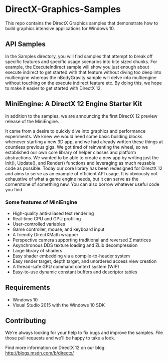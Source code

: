 # DirectX-Graphics-Samples
This repo contains the DirectX Graphics samples that demonstrate how to build graphics intensive applications for Windows 10.

## API Samples
In the Samples directory, you will find samples that attempt to break off specific features and specific usage scenarios into bite sized chunks. For example, the ExecuteIndirect sample will show you just enough about execute indirect to get started with that feature without diving too deep into multiengine whereas the nBodyGravity sample will delve into multiengine without touching on the execute indirect feature etc. By doing this, we hope to make it easier to get started with DirectX 12.

## MiniEngine: A DirectX 12 Engine Starter Kit
In addition to the samples, we are announcing the first DirectX 12 preview release of the MiniEngine.

It came from a desire to quickly dive into graphics and performance experiments.  We knew we would need some basic building blocks whenever starting a new 3D app, and we had already written these things at countless previous gigs.  We got tired of reinventing the wheel, so we established our own core library of helper classes and platform abstractions.  We wanted to be able to create a new app by writing just the Init(), Update(), and Render() functions and leveraging as much reusable code as possible.  Today our core library has been redesigned for DirectX 12 and aims to serve as an example of efficient API usage.  It is obviously not exhaustive of what a game engine needs, but it can serve as the cornerstone of something new.  You can also borrow whatever useful code you find.

### Some features of MiniEngine
* High-quality anti-aliased text rendering
* Real-time CPU and GPU profiling
* User-controlled variables
* Game controller, mouse, and keyboard input
* A friendly DirectXMath wrapper
* Perspective camera supporting traditional and reversed Z matrices
* Asynchronous DDS texture loading and ZLib decompression
* Large library of shaders
* Easy shader embedding via a compile-to-header system
* Easy render target, depth target, and unordered access view creation
* A thread-safe GPU command context system (WIP)
* Easy-to-use dynamic constant buffers and descriptor tables

## Requirements
* Windows 10
* Visual Studio 2015 with the Windows 10 SDK

## Contributing
We're always looking for your help to fix bugs and improve the samples.  File those pull requests and we'll be happy to take a look.

Find more information on DirectX 12 on our blog: http://blogs.msdn.com/b/directx/